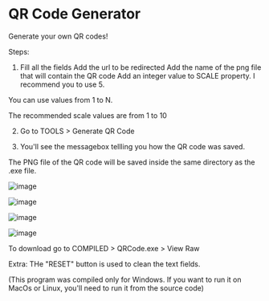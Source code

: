 # QR Code Generator
Generate your own QR codes!

Steps:

1. Fill all the fields
Add the url to be redirected
Add the name of the png file that will contain the QR code
Add an integer value to SCALE property. I recommend you to use 5.

You can use values from 1 to N.

The recommended scale values are from 1 to 10

2. Go to TOOLS > Generate QR Code

3. You'll see the messagebox tellling you how the QR code was saved.

The PNG file of the QR code will be saved inside the same directory as the .exe file.

![image](https://user-images.githubusercontent.com/89426850/176270287-036ebe2f-48dc-4d11-9715-832c95eb24e6.png)


![image](https://user-images.githubusercontent.com/89426850/176270368-8b2f4496-5ad1-4afc-ad1c-907b225accaf.png)


![image](https://user-images.githubusercontent.com/89426850/176271295-d3027787-571f-4cb5-9d5f-206a94819ec3.png)


![image](https://user-images.githubusercontent.com/89426850/176271301-8d9964c9-ad53-4356-86a0-291cb8236533.png)




To download go to COMPILED > QRCode.exe > View Raw

Extra: THe "RESET" button is used to clean the text fields.

(This program was compiled only for Windows. If you want to run it on MacOs or Linux, you'll need to run it from the source code)
